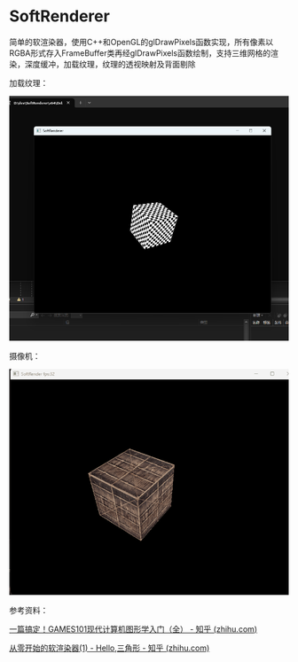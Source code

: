 # SoftRenderer

简单的软渲染器，使用C++和OpenGL的glDrawPixels函数实现，所有像素以RGBA形式存入FrameBuffer类再经glDrawPixels函数绘制，支持三维网格的渲染，深度缓冲，加载纹理，纹理的透视映射及背面剔除



加载纹理：

![QQ截图20230819031530](images/QQ截图20230819031530.png)

摄像机：

![Camera](images/Camera.gif)

参考资料：

[一篇搞定！GAMES101现代计算机图形学入门（全） - 知乎 (zhihu.com)](https://zhuanlan.zhihu.com/p/394932478)

[从零开始的软渲染器(1) - Hello,三角形 - 知乎 (zhihu.com)](https://zhuanlan.zhihu.com/p/95621444)

